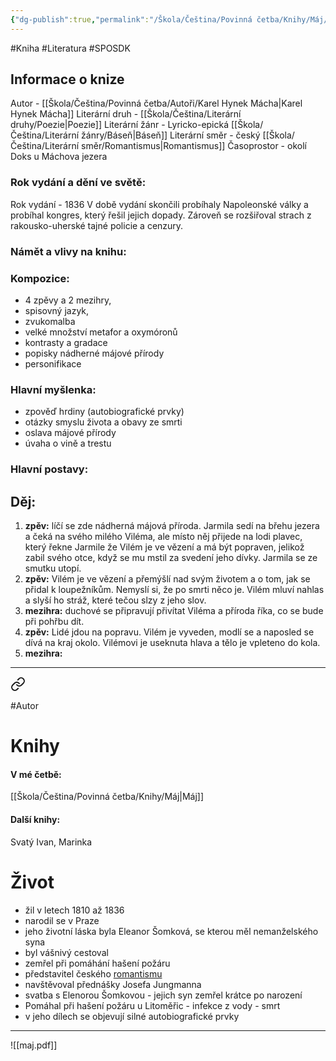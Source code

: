 ```yaml
---
{"dg-publish":true,"permalink":"/Škola/Čeština/Povinná četba/Knihy/Máj/","created":"2023-11-28T12:00:14.628+01:00","updated":"2024-03-13T18:26:32.774+01:00"}
---
```


#Kniha #Literatura #SPOSDK
## Informace o knize
Autor - [[Škola/Čeština/Povinná četba/Autoři/Karel Hynek Mácha\|Karel Hynek Mácha]]
Literární druh - [[Škola/Čeština/Literární druhy/Poezie\|Poezie]]
Literární žánr - Lyricko-epická [[Škola/Čeština/Literární žánry/Báseň\|Báseň]]
Literární směr - český [[Škola/Čeština/Literární směr/Romantismus\|Romantismus]]
Časoprostor - okolí Doks u Máchova jezera
### Rok vydání a dění ve světě:
Rok vydání - 1836
V době vydání skončili probíhaly Napoleonské války a probíhal kongres, který řešil jejich dopady. Zároveň se rozšiřoval strach z rakousko-uherské tajné policie a cenzury.
### Námět a vlivy na knihu:
### Kompozice: 
- 4 zpěvy a 2 mezihry, 
- spisovný jazyk, 
- zvukomalba
- velké množství metafor a oxymóronů
- kontrasty a gradace
- popisky nádherné májové přírody
- personifikace
### Hlavní myšlenka:
- zpověď hrdiny (autobiografické prvky) 
- otázky smyslu života a obavy ze smrti
- oslava májové přírody
- úvaha o vině a trestu
### Hlavní postavy:

## Děj:
1. **zpěv:** líčí se zde nádherná májová příroda. Jarmila sedí na břehu jezera a čeká na svého milého Viléma, ale místo něj přijede na lodi plavec, který řekne Jarmile že Vilém je ve vězení a má být popraven, jelikož zabil svého otce, když se mu mstil za svedení jeho dívky. Jarmila se ze smutku utopí.
2. **zpěv:** Vilém je ve vězení a přemýšlí nad svým životem a o tom, jak se přidal k loupežníkům. Nemyslí si, že po smrti něco je. Vilém mluví nahlas a slyší ho stráž, které tečou slzy z jeho slov.
1. **mezihra:** duchové se připravují přivítat Viléma a příroda říka, co se bude při pohřbu dít.
3. **zpěv:** Lidé jdou na popravu. Vilém je vyveden, modlí se a naposled se dívá na kraj okolo. Vilémovi je useknuta hlava a tělo je vpleteno do kola.
2. **mezihra:**  

___

<div class="transclusion internal-embed is-loaded"><a class="markdown-embed-link" href="/skola/cestina/povinna-cetba/autori/karel-hynek-macha/" aria-label="Open link"><svg xmlns="http://www.w3.org/2000/svg" width="24" height="24" viewBox="0 0 24 24" fill="none" stroke="currentColor" stroke-width="2" stroke-linecap="round" stroke-linejoin="round" class="svg-icon lucide-link"><path d="M10 13a5 5 0 0 0 7.54.54l3-3a5 5 0 0 0-7.07-7.07l-1.72 1.71"></path><path d="M14 11a5 5 0 0 0-7.54-.54l-3 3a5 5 0 0 0 7.07 7.07l1.71-1.71"></path></svg></a><div class="markdown-embed">




#Autor 
# Knihy
#### V mé četbě:
[[Škola/Čeština/Povinná četba/Knihy/Máj\|Máj]]
#### Další knihy:
Svatý Ivan, Marinka
# Život
- žil v letech 1810 až 1836
- narodil se v Praze
- jeho životní láska byla Eleanor Šomková, se kterou měl nemanželského syna
- byl vášnivý cestoval
- zemřel při pomáhání hašení požáru
- představitel českého [romantismu](Romantismus.md)
- navštěvoval přednášky Josefa Jungmanna
- svatba s Elenorou Šomkovou - jejich syn zemřel krátce po narození
- Pomáhal při hašení požáru u Litoměřic - infekce z vody - smrt
- v jeho dílech se objevují silné autobiografické prvky



</div></div>

___

![[maj.pdf]]